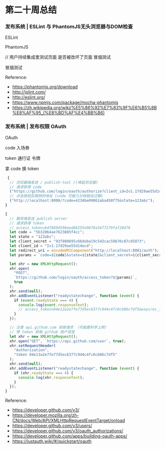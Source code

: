 # 第二十周总结


###  发布系统 | ESLint 与 PhantomJS无头浏览器与DOM检查


 ESLint

PhantomJS



// 用户持续集成里测试页面 是否被改坏了页面 冒烟测试

冒烟测试


Reference:
* https://phantomjs.org/download
* http://jslint.com/
* http://eslint.org/
* https://www.npmjs.com/package/mocha-phantomjs
* https://zh.wikipedia.org/wiki/%E5%86%92%E7%83%9F%E6%B5%8B%E8%AF%95_(%E8%BD%AF%E4%BB%B6)


###  发布系统 | 发布权限 OAuth


OAuth 

code 入场券

token 通行证 令牌

拿 code 换 token

```javascript
 {
  // 浏览器端发送 / publish-tool /(唤起浏览器)
  // 请求获得 code
  ("https://github.com/login/oauth/authorize?client_id=Iv1.17d29ae55d14ecd&redirect_uri=http%3A%2F%2Flocalhost%3A8000&scope=read%3Auser&state=123abc");
  // 点击授权后跳转的地址 (code 可能几分钟就会过期)
  ("http://localhost:8000/?code=4234be09061aba450f75&state=123abc");
}

{
  // 服务端发送 publish-server
  // 请求获得 token
  // access_token=b4f8894596eed68255e9678a3477279faf20476
  let code = "5b32064ae7623885f4cc";
  let state = "123abc";
  let client_secret = "93f808695c66deba19c543cac59b76c87cd5873";
  let client_id = "Iv1.17d29ae55d14ecd";
  let redirect_uri = encodeURIComponent("http://localhost:8081/auth");
  let params = `code=${code}&state=${state}&client_secret=${client_secret}&client_id=${client_id}&redirect_uri=${redirect_uri}`;

  let xhr = new XMLHttpRequest();
  xhr.open(
    "POST",
    `https://github.com/login/oauth/access_token?${params}`,
    true
  );
  xhr.send(null);
  xhr.addEventListener("readystatechange", function (event) {
    if (event.readyState === 4) {
      console.log(event.responseText);
      // access_token=04e13a2e7fe77d5ec6377c944c4fc0cb06c7df5&expires_in=28800&refresh_token=r1.4c605e1007cdb92e67c2fd28664946e1e5e226674f54bfa0a1275ca73c39c5dbeff0d2762798b81&refresh_token_expires_in=15897600&scope=&token_type=bearer
    }
  });

  // 注意 api.github.com 拒绝请求 （可能要科学上网）
  // 带 token 获取 github 用户信息
  let xhr = new XMLHttpRequest();
  xhr.open("GET", `https://api.github.com/user`, true);
  xhr.setRequestHeader(
    "Authorization",
    "token 04e13a2e7fe77d5ec6377c944c4fc0cb06c7df5"
  );
  xhr.send(null);
  xhr.addEventListener("readystatechange", function (event) {
    if (xhr.readyState === 4) {
      console.log(xhr.responseText);
    }
  });
}
```


Reference:
* https://developer.github.com/v3/
* https://developer.mozilla.org/zh-CN/docs/Web/API/XMLHttpRequestEventTarget/onload
* https://developer.github.com/v3/users/
* https://developer.github.com/v3/oauth_authorizations/
* https://developer.github.com/apps/building-oauth-apps/
* https://justauth.wiki/#/quickstart/oauth

